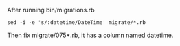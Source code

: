 
After running bin/migrations.rb

```
sed -i -e 's/:datetime/DateTime' migrate/*.rb
```

Then fix migrate/075\*.rb, it has a column named datetime.
